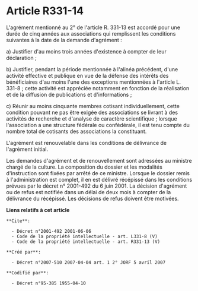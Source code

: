 # Article R331-14

L'agrément mentionné au 2° de l'article R. 331-13 est accordé pour une durée de cinq années aux associations qui remplissent
les conditions suivantes à la date de la demande d'agrément :

a) Justifier d'au moins trois années d'existence à compter de leur déclaration ;

b) Justifier, pendant la période mentionnée à l'alinéa précédent, d'une activité effective et publique en vue de la défense
des intérêts des bénéficiaires d'au moins l'une des exceptions mentionnées à l'article L. 331-8 ; cette activité est
appréciée notamment en fonction de la réalisation et de la diffusion de publications et d'informations ;

c) Réunir au moins cinquante membres cotisant individuellement, cette condition pouvant ne pas être exigée des associations
se livrant à des activités de recherche et d'analyse de caractère scientifique ; lorsque l'association a une structure
fédérale ou confédérale, il est tenu compte du nombre total de cotisants des associations la constituant.

L'agrément est renouvelable dans les conditions de délivrance de l'agrément initial.

Les demandes d'agrément et de renouvellement sont adressées au ministre chargé de la culture. La composition du dossier et
les modalités d'instruction sont fixées par arrêté de ce ministre. Lorsque le dossier remis à l'administration est complet,
il en est délivré récépissé dans les conditions prévues par le décret n° 2001-492 du 6 juin 2001. La décision d'agrément ou
de refus est notifiée dans un délai de deux mois à compter de la délivrance du récépissé. Les décisions de refus doivent être
motivées.

**Liens relatifs à cet article**

	**Cite**:

	  - Décret n°2001-492 2001-06-06
	  - Code de la propriété intellectuelle - art. L331-8 (V)
	  - Code de la propriété intellectuelle - art. R331-13 (V)

	**Créé par**:

	  - Décret n°2007-510 2007-04-04 art. 1 2° JORF 5 avril 2007

	**Codifié par**:

	  - Décret n°95-385 1955-04-10
